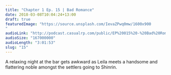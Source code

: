 ```yaml
---
title: "Chapter 1 Ep. 15 | Bad Romance"
date: 2018-03-08T10:04:24+13:00
draft: true
featuredImage: "https://source.unsplash.com/IevaZPwq0mw/1600x900
"
audioLink: "http://podcast.casualrp.com/public/EP%20015%20-%20Bad%20Romance.mp3"
audioSize: "167000000"
audioLength: "3:01:53"
slug: "15"
---
```


A relaxing night at the bar gets awkward as Leila meets a handsome and flattering noble amongst the settlers going to Shinrin.
